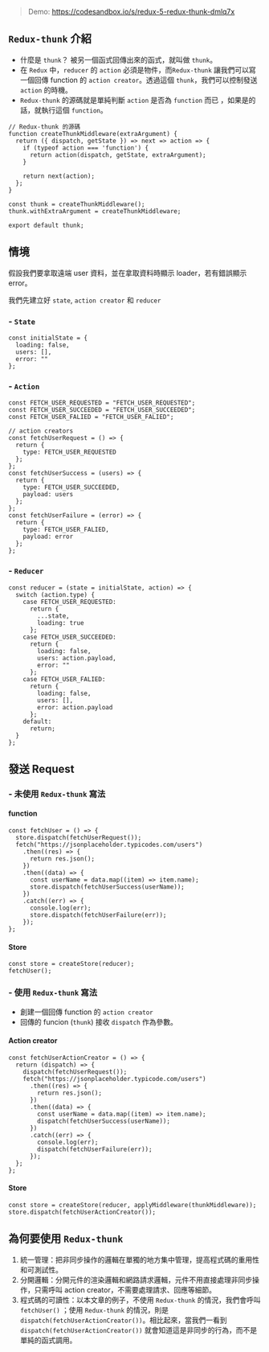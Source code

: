 > Demo: https://codesandbox.io/s/redux-5-redux-thunk-dmlq7x

## `Redux-thunk` 介紹

- 什麼是 `thunk`？
  被另一個函式回傳出來的函式，就叫做 `thunk`。
- 在 `Redux` 中，`reducer` 的 `action` 必須是物件，而`Redux-thunk` 讓我們可以寫一個回傳 function 的 `action creator`。透過這個 `thunk`，我們可以控制發送 `action` 的時機。
- `Redux-thunk` 的源碼就是單純判斷 `action` 是否為 `function` 而已 ，如果是的話，就執行這個 `function`。

```javascript=1
// Redux-thunk 的源碼
function createThunkMiddleware(extraArgument) {
  return ({ dispatch, getState }) => next => action => {
    if (typeof action === 'function') {
      return action(dispatch, getState, extraArgument);
    }

    return next(action);
  };
}

const thunk = createThunkMiddleware();
thunk.withExtraArgument = createThunkMiddleware;

export default thunk;
```

## 情境

假設我們要拿取遠端 user 資料，並在拿取資料時顯示 loader，若有錯誤顯示 error。

我們先建立好 `state`, `action creator` 和 `reducer`

### - `State`

```javascript=1
const initialState = {
  loading: false,
  users: [],
  error: ""
};
```

### - `Action`

```javascript=1
const FETCH_USER_REQUESTED = "FETCH_USER_REQUESTED";
const FETCH_USER_SUCCEEDED = "FETCH_USER_SUCCEEDED";
const FETCH_USER_FALIED = "FETCH_USER_FALIED";

// action creators
const fetchUserRequest = () => {
  return {
    type: FETCH_USER_REQUESTED
  };
};
const fetchUserSuccess = (users) => {
  return {
    type: FETCH_USER_SUCCEEDED,
    payload: users
  };
};
const fetchUserFailure = (error) => {
  return {
    type: FETCH_USER_FALIED,
    payload: error
  };
};
```

### - `Reducer`

```javascript=1
const reducer = (state = initialState, action) => {
  switch (action.type) {
    case FETCH_USER_REQUESTED:
      return {
        ...state,
        loading: true
      };
    case FETCH_USER_SUCCEEDED:
      return {
        loading: false,
        users: action.payload,
        error: ""
      };
    case FETCH_USER_FALIED:
      return {
        loading: false,
        users: [],
        error: action.payload
      };
    default:
      return;
  }
};
```

## 發送 Request

### - 未使用 `Redux-thunk` 寫法

#### function

```javascript=1
const fetchUser = () => {
  store.dispatch(fetchUserRequest());
  fetch("https://jsonplaceholder.typicodes.com/users")
    .then((res) => {
      return res.json();
    })
    .then((data) => {
      const userName = data.map((item) => item.name);
      store.dispatch(fetchUserSuccess(userName));
    })
    .catch((err) => {
      console.log(err);
      store.dispatch(fetchUserFailure(err));
    });
};
```

#### Store

```javascript=1
const store = createStore(reducer);
fetchUser();
```

### - 使用 `Redux-thunk` 寫法

- 創建一個回傳 function 的 `action creator`
- 回傳的 funcion (`thunk`) 接收 `dispatch` 作為參數。

#### Action creator

```javascript=1
const fetchUserActionCreator = () => {
  return (dispatch) => {
    dispatch(fetchUserRequest());
    fetch("https://jsonplaceholder.typicode.com/users")
      .then((res) => {
        return res.json();
      })
      .then((data) => {
        const userName = data.map((item) => item.name);
        dispatch(fetchUserSuccess(userName));
      })
      .catch((err) => {
        console.log(err);
        dispatch(fetchUserFailure(err));
      });
  };
};
```

#### Store

```javascript=1
const store = createStore(reducer, applyMiddleware(thunkMiddleware));
store.dispatch(fetchUserActionCreator());
```

## 為何要使用 `Redux-thunk`

1. 統一管理：把非同步操作的邏輯在單獨的地方集中管理，提高程式碼的重用性和可測試性。
2. 分開邏輯：分開元件的渲染邏輯和網路請求邏輯，元件不用直接處理非同步操作，只需呼叫 action creator，不需要處理請求、回應等細節。
3. 程式碼的可讀性：以本文章的例子，不使用 `Redux-thunk` 的情況，我們會呼叫 `fetchUser()` ；使用 `Redux-thunk` 的情況，則是 `dispatch(fetchUserActionCreator())`。相比起來，當我們一看到 `dispatch(fetchUserActionCreator())` 就會知道這是非同步的行為，而不是單純的函式調用。
